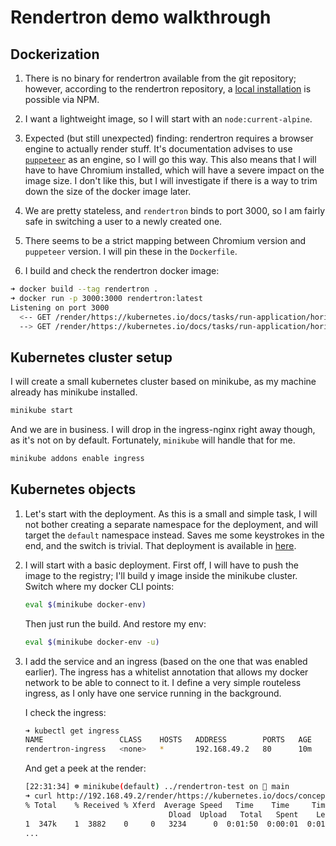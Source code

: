 # Rendertron demo walkthrough

## Dockerization

1. There is no binary for rendertron available from the git repository; however, according to the rendertron repository,
   a [local installation][rendertron-local] is possible via NPM.

2. I want a lightweight image, so I will start with an `node:current-alpine`.

3. Expected (but still unexpected) finding: rendertron requires a browser engine to actually render stuff. It's documentation
   advises to use [`puppeteer`][puppeteer] as an engine, so I will go this way. This also means that I will have to have
   Chromium installed, which will have a severe impact on the image size. I don't like this, but I will investigate if
   there is a way to trim down the size of the docker image later.

4. We are pretty stateless, and `rendertron` binds to port 3000, so I am fairly safe in switching a user to a newly created
   one.

5. There seems to be a strict mapping between Chromium version and `puppeteer` version. I will pin these in the `Dockerfile`.

6. I build and check the rendertron docker image:

```bash
➜ docker build --tag rendertron .                       
➜ docker run -p 3000:3000 rendertron:latest                  
Listening on port 3000
  <-- GET /render/https://kubernetes.io/docs/tasks/run-application/horizontal-pod-autoscale-walkthrough/
  --> GET /render/https://kubernetes.io/docs/tasks/run-application/horizontal-pod-autoscale-walkthrough/ 200 1,485ms 32.41kb
```

## Kubernetes cluster setup

I will create a small kubernetes cluster based on minikube, as my machine already has minikube installed.

```bash
minikube start
```

And we are in business. I will drop in the ingress-nginx right away though, as it's not on by default. Fortunately, `minikube`
will handle that for me.

```bash
minikube addons enable ingress
```

## Kubernetes objects

1. Let's start with the deployment. As this is a small and simple task, I will not bother creating a separate namespace
   for the deployment, and will target the `default` namespace instead. Saves me some keystrokes in the end, and the switch
   is trivial. That deployment is available in [here](./.kube/rendertron-deployment.yaml).

2. I will start with a basic deployment. First off, I will have to push the image to the registry; I'll build y image inside
   the minikube cluster. Switch where my docker CLI points:

   ```bash
   eval $(minikube docker-env)
   ```

   Then just run the build. And restore my env:

   ```bash
   eval $(minikube docker-env -u)
   ```

3. I add the service and an ingress (based on the one that was enabled earlier). The ingress has a whitelist annotation
   that allows my docker network to be able to connect to it. I define a very simple routeless ingress, as I only have one
   service running in the background.

   I check the ingress:

   ```bash
   ➜ kubectl get ingress
   NAME                 CLASS    HOSTS   ADDRESS        PORTS   AGE
   rendertron-ingress   <none>   *       192.168.49.2   80      10m
   ```

   And get a peek at the render:

   ```bash
   [22:31:34] ☸ minikube(default) ../rendertron-test on  main 
   ➜ curl http://192.168.49.2/render/https://kubernetes.io/docs/concepts/workloads/controllers/deployment/ | head
   % Total    % Received % Xferd  Average Speed   Time    Time     Time  Current
                                   Dload  Upload   Total   Spent    Left  Speed
   1  347k    1  3882    0     0   3234      0  0:01:50  0:00:01  0:01:49  3235<!DOCTYPE html><html lang="en" class="no-js"><head><base href="https://kubernetes.io/docs/concepts/workloads/controllers">
   ...
   ```

[rendertron-local]: https://github.com/GoogleChrome/rendertron#running-locally
[puppeteer]: https://github.com/puppeteer/puppeteer

